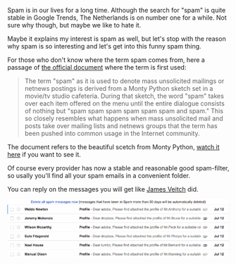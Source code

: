 ---
---

Spam is in our lives for a long time. Although the search for "spam" is quite stable in Google Trends, The Netherlands is on number one for a while. Not sure why though, but maybe we like to hate it.

<script type="text/javascript" src="//www.google.com/trends/embed.js?hl=en-US&q=spam&tz=Etc/GMT-1&content=1&cid=GEO_TABLE_0_0&export=5&w=500&h=330"></script>

Maybe it explains my interest is spam as well, but let's stop with the reason why spam is so interesting and let's get into this funny spam thing.

For those who don't know where the term spam comes from, here a passage of [the official document](https://tools.ietf.org/html/rfc2635) where the term is first used:

> The term "spam" as it is used to denote mass unsolicited mailings or netnews postings is derived from a Monty Python sketch set in a movie/tv studio cafeteria.  During that sketch, the word "spam" takes over each item offered on the menu until the entire dialogue consists of nothing but "spam spam spam spam spam spam and spam."  This so closely resembles what happens when mass unsolicited mail and posts take over mailing lists and netnews groups that the term has been pushed into common usage in the Internet community.

The document refers to the beautiful scetch from Monty Python, [watch it here](https://www.youtube.com/watch?v=anwy2MPT5RE) if you want to see it.






Of course every provider has now a stable and reasonable good spam-filter, so usally you'll find all your spam emails in a convenient folder.

You can reply on the messages you will get like [James Veitch](http://www.ted.com/talks/james_veitch_this_is_what_happens_when_you_reply_to_spam_email) did. 



![](/images/posts/which-service-sells-or-leaks-your-email-address/spam.png)

